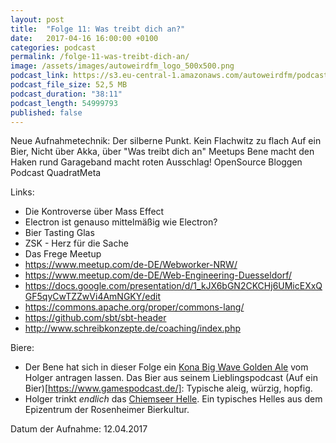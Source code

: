 ```yaml
---
layout: post
title:  "Folge 11: Was treibt dich an?"
date:   2017-04-16 16:00:00 +0100
categories: podcast
permalink: /folge-11-was-treibt-dich-an/
image: /assets/images/autoweirdfm_logo_500x500.png
podcast_link: https://s3.eu-central-1.amazonaws.com/autoweirdfm/podcasts/folge-11_der-antrieb.mp3
podcast_file_size: 52,5 MB
podcast_duration: "38:11"
podcast_length: 54999793
published: false
---
```


Neue Aufnahmetechnik: Der silberne Punkt. Kein Flachwitz zu flach
Auf ein Bier,
Nicht über Akka, über "Was treibt dich an"
Meetups
Bene macht den Haken rund
Garageband macht roten Ausschlag!
OpenSource
Bloggen
Podcast
QuadratMeta


Links:

- Die Kontroverse über Mass Effect
- Electron ist genauso mittelmäßig wie Electron?
- Bier Tasting Glas
- ZSK - Herz für die Sache
- Das Frege Meetup
- https://www.meetup.com/de-DE/Webworker-NRW/
- https://www.meetup.com/de-DE/Web-Engineering-Duesseldorf/
- https://docs.google.com/presentation/d/1_kJX6bGN2CKCHj6UMicEXxQGF5qyCwTZZwVi4AmNGKY/edit
- https://commons.apache.org/proper/commons-lang/
- https://github.com/sbt/sbt-header
- http://www.schreibkonzepte.de/coaching/index.php

Biere:

- Der Bene hat sich in dieser Folge ein [Kona Big Wave Golden Ale](https://untappd.com/b/kona-brewing-company-big-wave-golden-ale/9657) vom Holger antragen lassen. Das Bier aus seinem Lieblingspodcast (Auf ein Bier)[https://www.gamespodcast.de/]: Typische aleig, würzig, hopfig.
- Holger trinkt _endlich_ das [Chiemseer Helle](https://untappd.com/b/auerbrau-rosenheimer-spezialitatenbrauerei-chiemseer-hell/72326). Ein typisches Helles aus dem Epizentrum der Rosenheimer Bierkultur.

Datum der Aufnahme: 12.04.2017
